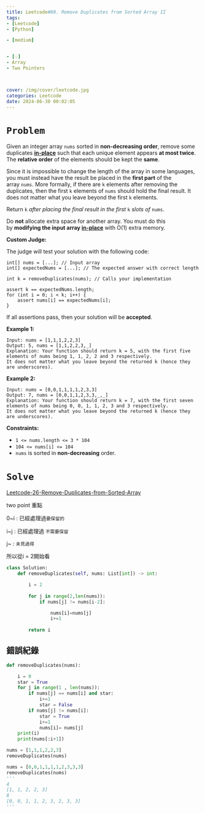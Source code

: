 ```yaml
---
title: Leetcode#80. Remove Duplicates from Sorted Array II
tags:
- [Leetcode]
- [Python]

- [medium]


- [💡]
- Array
- Two Pointers



cover: /img/cover/leetcode.jpg
categories: Leetcode
date: 2024-06-30 00:02:05
---
```



# `Problem`

Given an integer array `nums` sorted in **non-decreasing order**, remove some duplicates [**in-place**](https://en.wikipedia.org/wiki/In-place_algorithm) such that each unique element appears **at most twice**. The **relative order** of the elements should be kept the **same**.

Since it is impossible to change the length of the array in some languages, you must instead have the result be placed in the **first part** of the array `nums`. More formally, if there are `k` elements after removing the duplicates, then the first `k` elements of `nums` should hold the final result. It does not matter what you leave beyond the first `k` elements.

Return `k` *after placing the final result in the first* `k` *slots of* `nums`.

Do **not** allocate extra space for another array. You must do this by **modifying the input array [in-place](https://en.wikipedia.org/wiki/In-place_algorithm)** with O(1) extra memory.

**Custom Judge:**

The judge will test your solution with the following code:

```
int[] nums = [...]; // Input array
int[] expectedNums = [...]; // The expected answer with correct length

int k = removeDuplicates(nums); // Calls your implementation

assert k == expectedNums.length;
for (int i = 0; i < k; i++) {
    assert nums[i] == expectedNums[i];
}

```

If all assertions pass, then your solution will be **accepted**.

**Example 1:**

```
Input: nums = [1,1,1,2,2,3]
Output: 5, nums = [1,1,2,2,3,_]
Explanation: Your function should return k = 5, with the first five elements of nums being 1, 1, 2, 2 and 3 respectively.
It does not matter what you leave beyond the returned k (hence they are underscores).

```

**Example 2:**

```
Input: nums = [0,0,1,1,1,1,2,3,3]
Output: 7, nums = [0,0,1,1,2,3,3,_,_]
Explanation: Your function should return k = 7, with the first seven elements of nums being 0, 0, 1, 1, 2, 3 and 3 respectively.
It does not matter what you leave beyond the returned k (hence they are underscores).

```

**Constraints:**

- `1 <= nums.length <= 3 * 104`
- `104 <= nums[i] <= 104`
- `nums` is sorted in **non-decreasing** order.

# `Solve`

[Leetcode-26-Remove-Duplicates-from-Sorted-Array](../leetcode/Leetcode-26-Remove-Duplicates-from-Sorted-Array)

two point 重點

0~i : 已經處理過`要保留的`

i~j : 已經處理過 `不需要保留`

j~ : `未見過得` 

所以從i = 2開始看

```python
class Solution:
    def removeDuplicates(self, nums: List[int]) -> int:

        i = 2
        
        for j in range(2,len(nums)):
            if nums[j] != nums[i-2]:

                nums[i]=nums[j]
                i+=1
        
        return i
```

## 錯誤紀錄

```python
def removeDuplicates(nums):

    i = 0
    star = True
    for j in range(1 , len(nums)):
        if nums[j] == nums[i] and star:
            i+=1
            star = False
        if nums[j] != nums[i]:
            star = True
            i+=1
            nums[i]= nums[j]
    print(i)
    print(nums[:i+1])

nums = [1,1,1,2,2,3]
removeDuplicates(nums)

nums = [0,0,1,1,1,1,2,3,3,3]
removeDuplicates(nums)
'''
4
[1, 1, 2, 2, 3]
8
[0, 0, 1, 1, 2, 3, 2, 3, 3]
'''
```